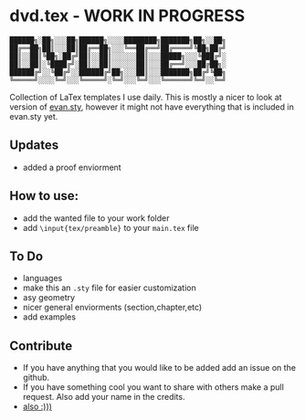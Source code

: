 # dvd.tex  - WORK IN PROGRESS
```
██████╗░██╗░░░██╗██████╗░░░░████████╗███████╗██╗░░██╗
██╔══██╗██║░░░██║██╔══██╗░░░╚══██╔══╝██╔════╝╚██╗██╔╝
██║░░██║╚██╗░██╔╝██║░░██║░░░░░░██║░░░█████╗░░░╚███╔╝░
██║░░██║░╚████╔╝░██║░░██║░░░░░░██║░░░██╔══╝░░░██╔██╗░
██████╔╝░░╚██╔╝░░██████╔╝██╗░░░██║░░░███████╗██╔╝╚██╗
╚═════╝░░░░╚═╝░░░╚═════╝░╚═╝░░░╚═╝░░░╚══════╝╚═╝░░╚═╝
```
Collection of LaTex templates I use daily.
This is mostly a nicer to look at version of [evan.sty](https://github.com/vEnhance/dotfiles/blob/main/texmf/tex/latex/evan/evan.sty), however it might not have everything that is included in evan.sty yet.

## Updates
- added a proof enviorment

## How to use:
- add the wanted file to your work folder
- add `\input{tex/preamble}` to your `main.tex` file

## To Do
- languages
- make this an `.sty` file for easier customization
- asy geometry
- nicer general enviorments (section,chapter,etc)
- add examples

## Contribute
- If you have anything that you would like to be added add an issue on the github.
- If you have something cool you want to share with others make a pull request. Also add your name in the credits.
- [also :)))](https://paypal.me/dvdtsb)



